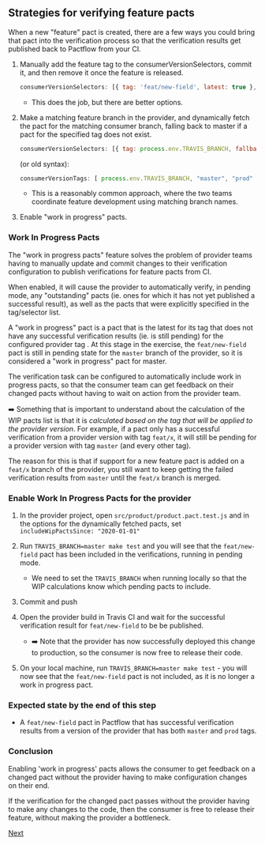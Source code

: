 ## Strategies for verifying feature pacts

When a new "feature" pact is created, there are a few ways you could bring that pact into the verification process so that the verification results get published back to Pactflow from your CI.

1. Manually add the feature tag to the consumerVersionSelectors, commit it, and then remove it once the feature is released.

    ```js
    consumerVersionSelectors: [{ tag: 'feat/new-field', latest: true }, { tag: 'master', latest: true }, ... ]
    ```

    * This does the job, but there are better options.

1. Make a matching feature branch in the provider, and dynamically fetch the pact for the matching consumer branch, falling back to master if a pact for the specified tag does not exist.

    ```js
    consumerVersionSelectors: [{ tag: process.env.TRAVIS_BRANCH, fallbackTag: 'master', latest: true }, { tag: 'prod', latest: true } ],
    ```
    
    (or old syntax):
    
    ```js
    consumerVersionTags: [ process.env.TRAVIS_BRANCH, "master", "prod" ]
    ```

    * This is a reasonably common approach, where the two teams coordinate feature development using matching branch names.

1. Enable "work in progress" pacts.

### Work In Progress Pacts

The "work in progress pacts" feature solves the problem of provider teams having to manually update and commit changes to their verification configuration to publish verifications for feature pacts from CI.

When enabled, it will cause the provider to automatically verify, in pending mode, any "outstanding" pacts (ie. ones for which it has not yet published a successful result), as well as the pacts that were explicitly specified in the tag/selector list.

A "work in progress" pact is a pact that is the latest for its tag that does not have any successful verification results (ie. is still pending) for the configured provider tag . At this stage in the exercise, the `feat/new-field` pact is still in pending state for the `master` branch of the provider, so it is considered a "work in progress" pact for master.

The verification task can be configured to automatically include work in progress pacts, so that the consumer team can get feedback on their changed pacts without having to wait on action from the provider team.

:arrow_right: Something that is important to understand about the calculation of the WIP pacts list is that it is *calculated based on the tag that will be applied to the provider version*. For example, if a pact only has a successful verification from a provider version with tag `feat/x`, it will still be pending for a provider version with tag `master` (and every other tag).

The reason for this is that if support for a new feature pact is added on a `feat/x` branch of the provider, you still want to keep getting the failed verification results from `master` until the `feat/x` branch is merged.

### Enable Work In Progress Pacts for the provider

1. In the provider project, open `src/product/product.pact.test.js` and in the options for the dynamically fetched pacts, set `includeWipPactsSince: "2020-01-01"`

1. Run `TRAVIS_BRANCH=master make test` and you will see that the `feat/new-field` pact has been included in the verifications, running in pending mode.
    * We need to set the `TRAVIS_BRANCH` when running locally so that the WIP calculations know which pending pacts to include.

1. Commit and push

1. Open the provider build in Travis CI and wait for the successful verification result for `feat/new-field` to be be published.
    * :arrow_right: Note that the provider has now successfully deployed this change to production, so the consumer is now free to release their code.

1. On your local machine, run `TRAVIS_BRANCH=master make test` - you will now see that the `feat/new-field` pact is not included, as it is no longer a work in progress pact.

### Expected state by the end of this step

* A `feat/new-field` pact in Pactflow that has successful verification results from a version of the provider that has both `master` and `prod` tags.

### Conclusion

Enabling 'work in progress' pacts allows the consumer to get feedback on a changed pact without the provider having to make configuration changes on their end.

If the verification for the changed pact passes without the provider having to make any changes to the code, then the consumer is free to release their feature, without making the provider a bottleneck.

[Next](./06_releasing_the_consumer_code.md)
